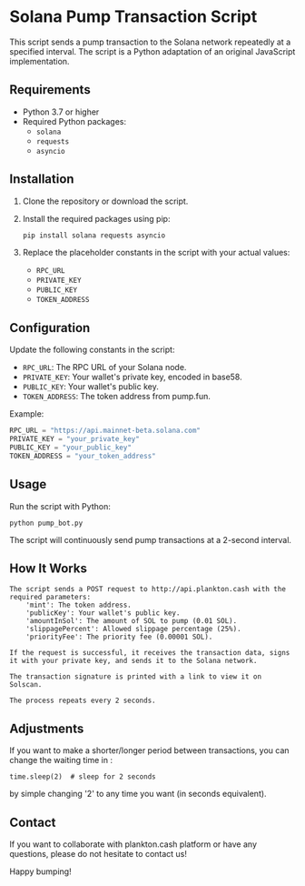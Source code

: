 # Solana Pump Transaction Script

This script sends a pump transaction to the Solana network repeatedly at a specified interval. The script is a Python adaptation of an original JavaScript implementation.

## Requirements

- Python 3.7 or higher
- Required Python packages:
  - `solana`
  - `requests`
  - `asyncio`

## Installation

1. Clone the repository or download the script.

2. Install the required packages using pip:

   ```sh
   pip install solana requests asyncio
   ```

3. Replace the placeholder constants in the script with your actual values:
   - `RPC_URL`
   - `PRIVATE_KEY`
   - `PUBLIC_KEY`
   - `TOKEN_ADDRESS`

## Configuration

Update the following constants in the script:

- `RPC_URL`: The RPC URL of your Solana node.
- `PRIVATE_KEY`: Your wallet's private key, encoded in base58.
- `PUBLIC_KEY`: Your wallet's public key.
- `TOKEN_ADDRESS`: The token address from pump.fun.

Example:

```python
RPC_URL = "https://api.mainnet-beta.solana.com"
PRIVATE_KEY = "your_private_key"
PUBLIC_KEY = "your_public_key"
TOKEN_ADDRESS = "your_token_address"
```

## Usage

Run the script with Python:

    python pump_bot.py

The script will continuously send pump transactions at a 2-second interval.

## How It Works

    The script sends a POST request to http://api.plankton.cash with the required parameters:
        'mint': The token address.
        'publicKey': Your wallet's public key.
        'amountInSol': The amount of SOL to pump (0.01 SOL).
        'slippagePercent': Allowed slippage percentage (25%).
        'priorityFee': The priority fee (0.00001 SOL).

    If the request is successful, it receives the transaction data, signs it with your private key, and sends it to the Solana network.

    The transaction signature is printed with a link to view it on Solscan.

    The process repeats every 2 seconds.

## Adjustments

If you want to make a shorter/longer period between transactions, you can change the waiting time in :

    time.sleep(2)  # sleep for 2 seconds

by simple changing '2' to any time you want (in seconds equivalent).

## Contact

If you want to collaborate with plankton.cash platform or have any questions, please do not hesitate to contact us!

Happy bumping!
